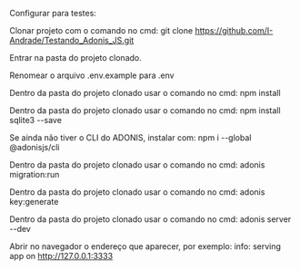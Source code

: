 Configurar para testes:


Clonar projeto com o comando no cmd: git clone https://github.com/I-Andrade/Testando_Adonis_JS.git

Entrar na pasta do projeto clonado.

Renomear o arquivo .env.example para .env

Dentro da pasta do projeto clonado usar o comando no cmd: npm install

Dentro da pasta do projeto clonado usar o comando no cmd: npm install sqlite3 --save

Se ainda não tiver o CLI do ADONIS, instalar com: npm i --global @adonisjs/cli

Dentro da pasta do projeto clonado usar o comando no cmd: adonis migration:run

Dentro da pasta do projeto clonado usar o comando no cmd: adonis key:generate

Dentro da pasta do projeto clonado usar o comando no cmd: adonis server --dev

Abrir no navegador o endereço que aparecer, por exemplo:
info: serving app on http://127.0.0.1:3333
